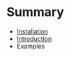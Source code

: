 # Summary

* [Installation](docs/installation.md)
* [Introduction](docs/introduction.md)
* Examples

